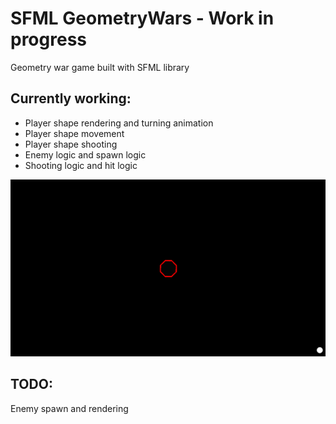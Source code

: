 # SFML GeometryWars - Work in progress
 Geometry war game built with SFML library 
 
## Currently working:
- Player shape rendering and turning animation
- Player shape movement
- Player shape shooting
- Enemy logic and spawn logic
- Shooting logic and hit logic
 
![Registers](/Screenshot.png)

## TODO:
Enemy spawn and rendering

